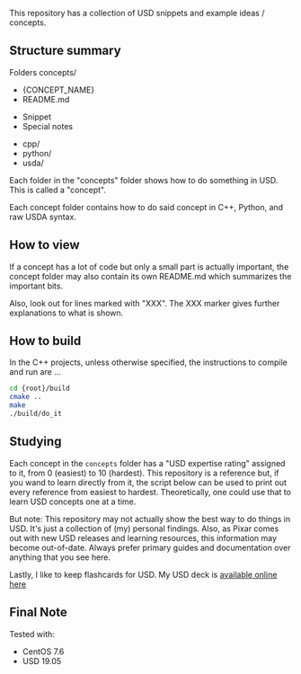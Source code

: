 This repository has a collection of USD snippets and example ideas / concepts.

## Structure summary
Folders
concepts/
 - {CONCEPT_NAME}
  - README.md
   * Snippet
   * Special notes
  - cpp/
  - python/
  - usda/


Each folder in the "concepts" folder shows how to do something in USD.
This is called a "concept".

Each concept folder contains how to do said concept in C++, Python, and
raw USDA syntax.


## How to view
If a concept has a lot of code but only a small part is actually
important, the concept folder may also contain its own README.md which
summarizes the important bits.

Also, look out for lines marked with "XXX". The XXX marker gives further
explanations to what is shown.


## How to build
In the C++ projects, unless otherwise specified, the instructions to
compile and run are ...

```bash
cd {root}/build
cmake ..
make
./build/do_it
```


## Studying
Each concept in the `concepts` folder has a "USD expertise rating"
assigned to it, from 0 (easiest) to 10 (hardest). This repository is
a reference but, if you wand to learn directly from it, the script
below can be used to print out every reference from easiest to hardest.
Theoretically, one could use that to learn USD concepts one at a time.

But note: This repository may not actually show the best way to do
things in USD. It's just a collection of (my) personal findings. Also,
as Pixar comes out with new USD releases and learning resources, this
information may become out-of-date. Always prefer primary guides and
documentation over anything that you see here.

Lastly, I like to keep flashcards for USD. 
My USD deck is [available online here](https://ankiweb.net/shared/decks)


## Final Note
Tested with:
- CentOS 7.6
- USD 19.05
